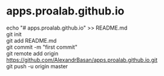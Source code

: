 # apps.proalab.github.io


echo "# apps.proalab.github.io" >> README.md<br/>
git init<br/>
git add README.md<br/>
git commit -m "first commit"<br/>
git remote add origin https://github.com/AlexandrBasan/apps.proalab.github.io.git<br/>
git push -u origin master<br/>
